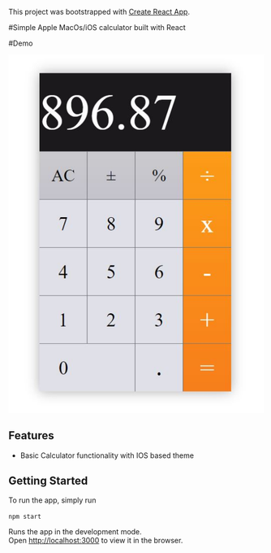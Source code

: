 This project was bootstrapped with [Create React App](https://github.com/facebook/create-react-app).

#Simple Apple MacOs/iOS calculator built with React 

#Demo
<center><img src="https://raw.githubusercontent.com/sunilchaudhary3112/react_calculator/master/demo_calculator.JPG" /></center>

## Features
- Basic Calculator functionality with IOS based theme 

## Getting Started

To run the app, simply run

``` npm start  ```

Runs the app in the development mode.<br />
Open [http://localhost:3000](http://localhost:3000) to view it in the browser.
